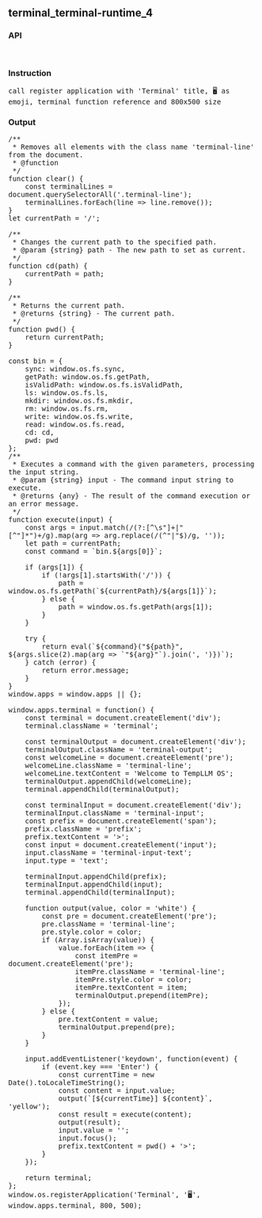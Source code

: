 ## terminal_terminal-runtime_4
### API

<pre style='text-wrap: wrap'>

</pre>
### Instruction

<pre style='text-wrap: wrap'>
call register application with 'Terminal' title, 🖥️ as emoji, terminal function reference and 800x500 size
</pre>
### Output

<pre style='text-wrap: wrap'>
/**
 * Removes all elements with the class name 'terminal-line' from the document.
 * @function
 */
function clear() {
    const terminalLines = document.querySelectorAll('.terminal-line');
    terminalLines.forEach(line => line.remove());
}
let currentPath = '/';

/**
 * Changes the current path to the specified path.
 * @param {string} path - The new path to set as current.
 */
function cd(path) {
    currentPath = path;
}

/**
 * Returns the current path.
 * @returns {string} - The current path.
 */
function pwd() {
    return currentPath;
}

const bin = {
    sync: window.os.fs.sync,
    getPath: window.os.fs.getPath,
    isValidPath: window.os.fs.isValidPath,
    ls: window.os.fs.ls,
    mkdir: window.os.fs.mkdir,
    rm: window.os.fs.rm,
    write: window.os.fs.write,
    read: window.os.fs.read,
    cd: cd,
    pwd: pwd
};
/**
 * Executes a command with the given parameters, processing the input string.
 * @param {string} input - The command input string to execute.
 * @returns {any} - The result of the command execution or an error message.
 */
function execute(input) {
    const args = input.match(/(?:[^\s"]+|"[^"]*")+/g).map(arg => arg.replace(/(^"|"$)/g, ''));
    let path = currentPath;
    const command = `bin.${args[0]}`;
    
    if (args[1]) {
        if (!args[1].startsWith('/')) {
            path = window.os.fs.getPath(`${currentPath}/${args[1]}`);
        } else {
            path = window.os.fs.getPath(args[1]);
        }
    }

    try {
        return eval(`${command}("${path}", ${args.slice(2).map(arg => `"${arg}"`).join(', ')})`);
    } catch (error) {
        return error.message;
    }
}
window.apps = window.apps || {};

window.apps.terminal = function() {
    const terminal = document.createElement('div');
    terminal.className = 'terminal';

    const terminalOutput = document.createElement('div');
    terminalOutput.className = 'terminal-output';
    const welcomeLine = document.createElement('pre');
    welcomeLine.className = 'terminal-line';
    welcomeLine.textContent = 'Welcome to TempLLM OS';
    terminalOutput.appendChild(welcomeLine);
    terminal.appendChild(terminalOutput);

    const terminalInput = document.createElement('div');
    terminalInput.className = 'terminal-input';
    const prefix = document.createElement('span');
    prefix.className = 'prefix';
    prefix.textContent = '>';
    const input = document.createElement('input');
    input.className = 'terminal-input-text';
    input.type = 'text';

    terminalInput.appendChild(prefix);
    terminalInput.appendChild(input);
    terminal.appendChild(terminalInput);

    function output(value, color = 'white') {
        const pre = document.createElement('pre');
        pre.className = 'terminal-line';
        pre.style.color = color;
        if (Array.isArray(value)) {
            value.forEach(item => {
                const itemPre = document.createElement('pre');
                itemPre.className = 'terminal-line';
                itemPre.style.color = color;
                itemPre.textContent = item;
                terminalOutput.prepend(itemPre);
            });
        } else {
            pre.textContent = value;
            terminalOutput.prepend(pre);
        }
    }

    input.addEventListener('keydown', function(event) {
        if (event.key === 'Enter') {
            const currentTime = new Date().toLocaleTimeString();
            const content = input.value;
            output(`[${currentTime}] ${content}`, 'yellow');
            const result = execute(content);
            output(result);
            input.value = '';
            input.focus();
            prefix.textContent = pwd() + '>';
        }
    });

    return terminal;
};
window.os.registerApplication('Terminal', '🖥️', window.apps.terminal, 800, 500);

</pre>
